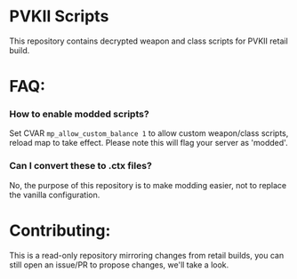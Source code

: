# PVKII Scripts
This repository contains decrypted weapon and class scripts for PVKII retail build.

# FAQ:
### How to enable modded scripts?
Set CVAR `mp_allow_custom_balance 1` to allow custom weapon/class scripts, reload map to take effect. Please note this will flag your server as 'modded'.

### Can I convert these to .ctx files?
No, the purpose of this repository is to make modding easier, not to replace the vanilla configuration.

# Contributing:
This is a read-only repository mirroring changes from retail builds, you can still open an issue/PR to propose changes, we'll take a look.
